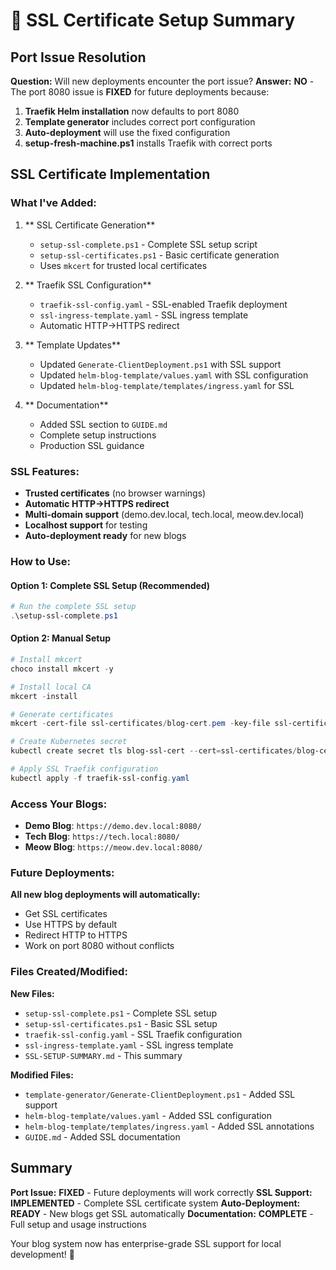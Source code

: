 # 🔐 SSL Certificate Setup Summary

##  **Port Issue Resolution**

**Question:** Will new deployments encounter the port issue?
**Answer:** **NO** - The port 8080 issue is **FIXED** for future deployments because:

1.  **Traefik Helm installation** now defaults to port 8080
2.  **Template generator** includes correct port configuration
3.  **Auto-deployment** will use the fixed configuration
4.  **setup-fresh-machine.ps1** installs Traefik with correct ports

##  **SSL Certificate Implementation**

### **What I've Added:**

1. ** SSL Certificate Generation**
   - `setup-ssl-complete.ps1` - Complete SSL setup script
   - `setup-ssl-certificates.ps1` - Basic certificate generation
   - Uses `mkcert` for trusted local certificates

2. ** Traefik SSL Configuration**
   - `traefik-ssl-config.yaml` - SSL-enabled Traefik deployment
   - `ssl-ingress-template.yaml` - SSL ingress template
   - Automatic HTTP→HTTPS redirect

3. ** Template Updates**
   - Updated `Generate-ClientDeployment.ps1` with SSL support
   - Updated `helm-blog-template/values.yaml` with SSL configuration
   - Updated `helm-blog-template/templates/ingress.yaml` for SSL

4. ** Documentation**
   - Added SSL section to `GUIDE.md`
   - Complete setup instructions
   - Production SSL guidance

### **SSL Features:**

- **Trusted certificates** (no browser warnings)
- **Automatic HTTP→HTTPS redirect**
- **Multi-domain support** (demo.dev.local, tech.local, meow.dev.local)
- **Localhost support** for testing
- **Auto-deployment ready** for new blogs

### **How to Use:**

#### **Option 1: Complete SSL Setup (Recommended)**
```powershell
# Run the complete SSL setup
.\setup-ssl-complete.ps1
```

#### **Option 2: Manual Setup**
```powershell
# Install mkcert
choco install mkcert -y

# Install local CA
mkcert -install

# Generate certificates
mkcert -cert-file ssl-certificates/blog-cert.pem -key-file ssl-certificates/blog-key.pem demo.dev.local tech.local meow.dev.local localhost

# Create Kubernetes secret
kubectl create secret tls blog-ssl-cert --cert=ssl-certificates/blog-cert.pem --key=ssl-certificates/blog-key.pem -n traefik-system

# Apply SSL Traefik configuration
kubectl apply -f traefik-ssl-config.yaml
```

### **Access Your Blogs:**

- **Demo Blog**: `https://demo.dev.local:8080/`
- **Tech Blog**: `https://tech.local:8080/`
- **Meow Blog**: `https://meow.dev.local:8080/`

### **Future Deployments:**

 **All new blog deployments will automatically:**
- Get SSL certificates
- Use HTTPS by default
- Redirect HTTP to HTTPS
- Work on port 8080 without conflicts

### **Files Created/Modified:**

**New Files:**
- `setup-ssl-complete.ps1` - Complete SSL setup
- `setup-ssl-certificates.ps1` - Basic SSL setup
- `traefik-ssl-config.yaml` - SSL Traefik configuration
- `ssl-ingress-template.yaml` - SSL ingress template
- `SSL-SETUP-SUMMARY.md` - This summary

**Modified Files:**
- `template-generator/Generate-ClientDeployment.ps1` - Added SSL support
- `helm-blog-template/values.yaml` - Added SSL configuration
- `helm-blog-template/templates/ingress.yaml` - Added SSL annotations
- `GUIDE.md` - Added SSL documentation

##  **Summary**

**Port Issue:**  **FIXED** - Future deployments will work correctly
**SSL Support:**  **IMPLEMENTED** - Complete SSL certificate system
**Auto-Deployment:**  **READY** - New blogs get SSL automatically
**Documentation:**  **COMPLETE** - Full setup and usage instructions

Your blog system now has enterprise-grade SSL support for local development! 🚀


